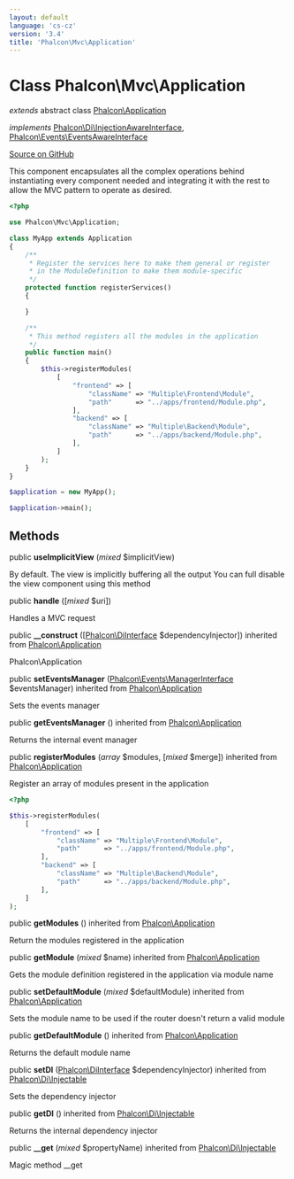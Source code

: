 ```yaml
---
layout: default
language: 'cs-cz'
version: '3.4'
title: 'Phalcon\Mvc\Application'
---
```


# Class **Phalcon\Mvc\Application**

*extends* abstract class [Phalcon\Application](/3.4/en/api/Phalcon_Application)

*implements* [Phalcon\Di\InjectionAwareInterface](/3.4/en/api/Phalcon_Di_InjectionAwareInterface), [Phalcon\Events\EventsAwareInterface](/3.4/en/api/Phalcon_Events_EventsAwareInterface)

<a href="https://github.com/phalcon/cphalcon/tree/v3.4.0/phalcon/mvc/application.zep" class="btn btn-default btn-sm">Source on GitHub</a>

This component encapsulates all the complex operations behind instantiating every component needed and integrating it with the rest to allow the MVC pattern to operate as desired.

```php
<?php

use Phalcon\Mvc\Application;

class MyApp extends Application
{
    /**
     * Register the services here to make them general or register
     * in the ModuleDefinition to make them module-specific
     */
    protected function registerServices()
    {

    }

    /**
     * This method registers all the modules in the application
     */
    public function main()
    {
        $this->registerModules(
            [
                "frontend" => [
                    "className" => "Multiple\Frontend\Module",
                    "path"      => "../apps/frontend/Module.php",
                ],
                "backend" => [
                    "className" => "Multiple\Backend\Module",
                    "path"      => "../apps/backend/Module.php",
                ],
            ]
        );
    }
}

$application = new MyApp();

$application->main();

```

## Methods

public **useImplicitView** (*mixed* $implicitView)

By default. The view is implicitly buffering all the output You can full disable the view component using this method

public **handle** ([*mixed* $uri])

Handles a MVC request

public **__construct** ([[Phalcon\DiInterface](/3.4/en/api/Phalcon_DiInterface) $dependencyInjector]) inherited from [Phalcon\Application](/3.4/en/api/Phalcon_Application)

Phalcon\Application

public **setEventsManager** ([Phalcon\Events\ManagerInterface](/3.4/en/api/Phalcon_Events_ManagerInterface) $eventsManager) inherited from [Phalcon\Application](/3.4/en/api/Phalcon_Application)

Sets the events manager

public **getEventsManager** () inherited from [Phalcon\Application](/3.4/en/api/Phalcon_Application)

Returns the internal event manager

public **registerModules** (*array* $modules, [*mixed* $merge]) inherited from [Phalcon\Application](/3.4/en/api/Phalcon_Application)

Register an array of modules present in the application

```php
<?php

$this->registerModules(
    [
        "frontend" => [
            "className" => "Multiple\Frontend\Module",
            "path"      => "../apps/frontend/Module.php",
        ],
        "backend" => [
            "className" => "Multiple\Backend\Module",
            "path"      => "../apps/backend/Module.php",
        ],
    ]
);

```

public **getModules** () inherited from [Phalcon\Application](/3.4/en/api/Phalcon_Application)

Return the modules registered in the application

public **getModule** (*mixed* $name) inherited from [Phalcon\Application](/3.4/en/api/Phalcon_Application)

Gets the module definition registered in the application via module name

public **setDefaultModule** (*mixed* $defaultModule) inherited from [Phalcon\Application](/3.4/en/api/Phalcon_Application)

Sets the module name to be used if the router doesn't return a valid module

public **getDefaultModule** () inherited from [Phalcon\Application](/3.4/en/api/Phalcon_Application)

Returns the default module name

public **setDI** ([Phalcon\DiInterface](/3.4/en/api/Phalcon_DiInterface) $dependencyInjector) inherited from [Phalcon\Di\Injectable](/3.4/en/api/Phalcon_Di_Injectable)

Sets the dependency injector

public **getDI** () inherited from [Phalcon\Di\Injectable](/3.4/en/api/Phalcon_Di_Injectable)

Returns the internal dependency injector

public **__get** (*mixed* $propertyName) inherited from [Phalcon\Di\Injectable](/3.4/en/api/Phalcon_Di_Injectable)

Magic method __get